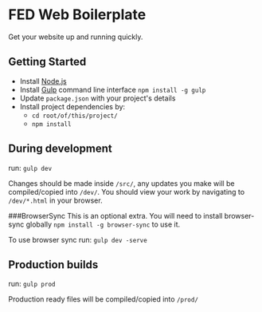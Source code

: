 # FED Web Boilerplate
Get your website up and running quickly.

## Getting Started

* Install [Node.js](http://nodejs.org/)
* Install [Gulp](http://gulpjs.com/) command line interface `npm install -g gulp`
* Update `package.json` with your project's details
* Install project dependencies by:
  * `cd root/of/this/project/`
  * `npm install`

## During development
run: `gulp dev`

Changes should be made inside `/src/`, any updates you make will be compiled/copied into `/dev/`. You should view your work by navigating to `/dev/*.html` in your browser.

###BrowserSync
This is an optional extra. You will need to install browser-sync globally `npm install -g browser-sync` to use it.

To use browser sync run: `gulp dev -serve`

## Production builds
run: `gulp prod`

Production ready files will be compiled/copied into `/prod/`


